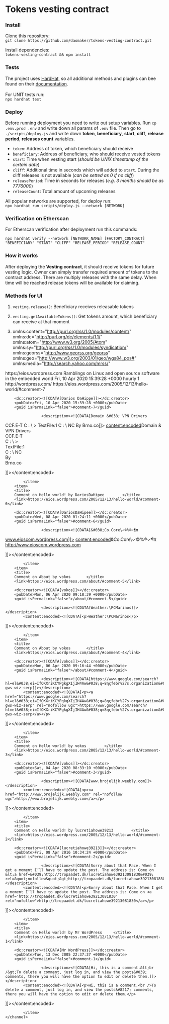 # Tokens vesting contract

### Install

Clone this repository: <br>
`git clone https://github.com/daomaker/tokens-vesting-contract.git`

Install dependencies: <br>
`tokens-vesting-contract && npm install`

### Tests

The project uses [HardHat](https://hardhat.org/), so all additional methods and plugins can bee found on their [documentation](https://hardhat.org/getting-started/).  <br><br>
For UNIT tests run: <br>
`npx hardhat test`


### Deploy

Before running deployment you need to write out setup variables. Run `cp .env.prod .env` and write down all params of `.env` file. Then go to `./scripts/deploy.js` and write down **token**, **beneficiary**, **start**, **cliff**, **release period**, **releases count** variables.<br>
- `token`: Address of token, which beneficiary should receive
- `beneficiary`: Address of beneficiary, who should receive vested tokens
- `start`: Time when vesting start (_should be UNIX timestamp of the certain date_)
- `cliff`: Additional time in seconds which will added to `start`. During the cliff releases is not available (_can be setted as 0 if no cliff_)
- `releasePeriod`: Time in seconds for releases (_e.g. 3 months should be as 7776000_)
- `releaseCount`: Total amount of upcoming releases

All popular networks are supported, for deploy run: <br>
`npx hardhat run scripts/deploy.js --network [NETWORK]`

### Verification on Etherscan

For Etherscan verification after deployment run this commands:<br>

`npx hardhat verify --network [NETWORK_NAME] [FACTORY_CONTRACT] "BENEFICIARY" "START" "CLIFF" "RELEASE_PERIOD" "RELEASE_COUNT"` <br>

### How it works

After deploying the **Vesting contract**, it should receive tokens for future vesting logic. Owner can simply transfer required amount of tokens to the contract address. There are multiply releases with the same delay. When time will be reached release tokens will be available for claiming.

### Methods for UI

1) `vesting.release()`: Beneficiary receives releasable tokens
2) `vesting.getAvailableTokens()`: Get tokens amount, which beneficiary can receive at that moment
3) <?xml version="1.0" encoding="UTF-8"?><rss version="2.0"
	xmlns:content="http://purl.org/rss/1.0/modules/content/"
	xmlns:dc="http://purl.org/dc/elements/1.1/"
	xmlns:atom="http://www.w3.org/2005/Atom"
	xmlns:sy="http://purl.org/rss/1.0/modules/syndication/"
	xmlns:georss="http://www.georss.org/georss" xmlns:geo="http://www.w3.org/2003/01/geo/wgs84_pos#" xmlns:media="http://search.yahoo.com/mrss/"
	
	>
<channel>
	<title>
	Comments for Embedded in Open Source	</title>
	<atom:link href="https://eios.wordpress.com/comments/feed/" rel="self" type="application/rss+xml" />
	<link>https://eios.wordpress.com</link>
	<description>Ramblings on Linux and open source software in the embedded world</description>
	<lastBuildDate>Fri, 10 Apr 2020 15:39:28 +0000</lastBuildDate>
	<sy:updatePeriod>
	hourly	</sy:updatePeriod>
	<sy:updateFrequency>
	1	</sy:updateFrequency>
	<generator>http://wordpress.com/</generator>
	<item>
		<title>
		Comment on Hello world! by Darios DaHippe		</title>
		<link>https://eios.wordpress.com/2005/12/13/hello-world/#comment-7</link>

		<dc:creator><![CDATA[Darios DaHippe]]></dc:creator>
		<pubDate>Fri, 10 Apr 2020 15:39:28 +0000</pubDate>
		<guid isPermaLink="false">#comment-7</guid>

					<description><![CDATA[Domain &#038; VPN Drivers 
CCF.E-T 
C : \ &#062;
TextFile:1
C : \ NC
By
Brno.co]]></description>
			<content:encoded><![CDATA[<p>Domain &amp; VPN Drivers<br />
CCF.E-T<br />
C : \ &gt;<br />
TextFile:1<br />
C : \ NC<br />
By<br />
Brno.co</p>
]]></content:encoded>
		
			</item>
		<item>
		<title>
		Comment on Hello world! by DariosDaHipee		</title>
		<link>https://eios.wordpress.com/2005/12/13/hello-world/#comment-6</link>

		<dc:creator><![CDATA[DariosDaHipee]]></dc:creator>
		<pubDate>Wed, 08 Apr 2020 01:24:11 +0000</pubDate>
		<guid isPermaLink="false">#comment-6</guid>

					<description><![CDATA[&#038;Co.Core\✓©%®✓¶π
www.eioscom.wordpress.com]]></description>
			<content:encoded><![CDATA[<p>&amp;Co.Core\✓©%®✓¶π<br />
<a href="http://www.eioscom.wordpress.com" rel="nofollow ugc">http://www.eioscom.wordpress.com</a></p>
]]></content:encoded>
		
			</item>
		<item>
		<title>
		Comment on About by vokos		</title>
		<link>https://eios.wordpress.com/about/#comment-5</link>

		<dc:creator><![CDATA[vokos]]></dc:creator>
		<pubDate>Mon, 06 Apr 2020 09:18:39 +0000</pubDate>
		<guid isPermaLink="false">/about/#comment-5</guid>

					<description><![CDATA[Weather:\PCMarinos]]></description>
			<content:encoded><![CDATA[<p>Weather:\PCMarinos</p>
]]></content:encoded>
		
			</item>
		<item>
		<title>
		Comment on About by vokos		</title>
		<link>https://eios.wordpress.com/about/#comment-4</link>

		<dc:creator><![CDATA[vokos]]></dc:creator>
		<pubDate>Mon, 06 Apr 2020 09:16:44 +0000</pubDate>
		<guid isPermaLink="false">/about/#comment-4</guid>

					<description><![CDATA[https://www.google.com/search?hl=el&#038;ei=IfOKXriKCYPgkgXIjIH4Aw&#038;q=8ηςfebr%27s.organization&#038;oq=&#038;gs_lcp=ChNtb2JpbGUtZ3dzLXdpei1zZXJwEAEYAzICCCkyAggpMgIIKTICCCkyAggpMgIIKTICCCkyAggpUABYAGDjvQFoAHAAeACAAQCIAQCSAQCYAQCgAQGwAQg&#038;sclient=mobile-gws-wiz-serp]]></description>
			<content:encoded><![CDATA[<p><a href="https://www.google.com/search?hl=el&#038;ei=IfOKXriKCYPgkgXIjIH4Aw&#038;q=8ηςfebr%27s.organization&#038;oq=&#038;gs_lcp=ChNtb2JpbGUtZ3dzLXdpei1zZXJwEAEYAzICCCkyAggpMgIIKTICCCkyAggpMgIIKTICCCkyAggpUABYAGDjvQFoAHAAeACAAQCIAQCSAQCYAQCgAQGwAQg&#038;sclient=mobile-gws-wiz-serp" rel="nofollow ugc">https://www.google.com/search?hl=el&#038;ei=IfOKXriKCYPgkgXIjIH4Aw&#038;q=8ηςfebr%27s.organization&#038;oq=&#038;gs_lcp=ChNtb2JpbGUtZ3dzLXdpei1zZXJwEAEYAzICCCkyAggpMgIIKTICCCkyAggpMgIIKTICCCkyAggpUABYAGDjvQFoAHAAeACAAQCIAQCSAQCYAQCgAQGwAQg&#038;sclient=mobile-gws-wiz-serp</a></p>
]]></content:encoded>
		
			</item>
		<item>
		<title>
		Comment on Hello world! by vokos		</title>
		<link>https://eios.wordpress.com/2005/12/13/hello-world/#comment-3</link>

		<dc:creator><![CDATA[vokos]]></dc:creator>
		<pubDate>Sat, 04 Apr 2020 08:33:10 +0000</pubDate>
		<guid isPermaLink="false">#comment-3</guid>

					<description><![CDATA[www.brojelijk.weebly.com]]></description>
			<content:encoded><![CDATA[<p><a href="http://www.brojelijk.weebly.com" rel="nofollow ugc">http://www.brojelijk.weebly.com</a></p>
]]></content:encoded>
		
			</item>
		<item>
		<title>
		Comment on Hello world! by lucretiahowe39213		</title>
		<link>https://eios.wordpress.com/2005/12/13/hello-world/#comment-2</link>

		<dc:creator><![CDATA[lucretiahowe39213]]></dc:creator>
		<pubDate>Fri, 08 Apr 2016 10:34:24 +0000</pubDate>
		<guid isPermaLink="false">#comment-2</guid>

					<description><![CDATA[Sorry about that Pace. When I get a moment I’ll have to update the post. The address is: Come on &lt;a href=&#039;http://tropaadet.dk/lucretiahowe39213081830&#039; rel=&quot;nofollow&quot;&gt;http://tropaadet.dk/lucretiahowe39213081830&lt;/a&gt;]]></description>
			<content:encoded><![CDATA[<p>Sorry about that Pace. When I get a moment I’ll have to update the post. The address is: Come on <a href='http://tropaadet.dk/lucretiahowe39213081830' rel="nofollow">http://tropaadet.dk/lucretiahowe39213081830</a></p>
]]></content:encoded>
		
			</item>
		<item>
		<title>
		Comment on Hello world! by Mr WordPress		</title>
		<link>https://eios.wordpress.com/2005/12/13/hello-world/#comment-1</link>

		<dc:creator><![CDATA[Mr WordPress]]></dc:creator>
		<pubDate>Tue, 13 Dec 2005 22:37:37 +0000</pubDate>
		<guid isPermaLink="false">#comment-1</guid>

					<description><![CDATA[Hi, this is a comment.&lt;br /&gt;To delete a comment, just log in, and view the posts&#039; comments, there you will have the option to edit or delete them.]]></description>
			<content:encoded><![CDATA[<p>Hi, this is a comment.<br />To delete a comment, just log in, and view the posts&#8217; comments, there you will have the option to edit or delete them.</p>
]]></content:encoded>
		
			</item>
	</channel>
</rss>
